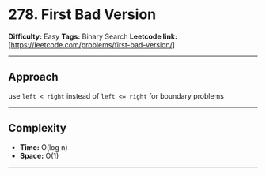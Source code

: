 # 278. First Bad Version

**Difficulty:** Easy
**Tags:** Binary Search
**Leetcode link:**[https://leetcode.com/problems/first-bad-version/]

---

## Approach

use `left < right` instead of `left <= right` for boundary problems

---

## Complexity

- **Time:** O(log n)
- **Space:** O(1)

---
